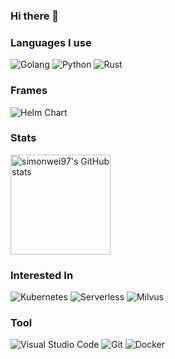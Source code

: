 

### Hi there 👋

### Languages I use

<p>
  <img alt="Golang" src="https://img.shields.io/badge/-Go-00ADD8?style=flat-square&logo=go&logoColor=white" />
  <img alt="Python" src="https://img.shields.io/badge/-Python-3776AB?style=flat-square&logo=Python&logoColor=white" />
  <img alt="Rust" src="https://img.shields.io/badge/-Rust-000000?style=flat-square&logo=Rust&logoColor=white" />
</p>

### Frames

<p>
  <img alt="Helm Chart" src="https://img.shields.io/badge/-Helm-0F1689?style=flat-square&logo=Helm&logoColor=white" />
</p>

### Stats

<p>
  <img height="160" alt="simonwei97's GitHub stats" src="https://github-readme-stats.vercel.app/api?username=simonwei97&show_icons=true&theme=algolia" />
<!--   <img height="160" alt="Top Langs" src="https://github-readme-stats.vercel.app/api/top-langs?username=simonwei97&show_icons=true&theme=algolia&layout=compact" /> -->
</p>

### Interested In

<p>
  <img alt="Kubernetes" src="https://img.shields.io/badge/Kubernetes-326CE5?style=flat-square&logo=Kubernetes&logoColor=white" />
  <img alt="Serverless" src="https://img.shields.io/badge/-Serverless-FD5750?style=flat-square&logo=Serverless&logoColor=white" />
  <img alt="Milvus" src="https://img.shields.io/badge/-Milvus-00A1EA?style=flat-square&logo=Milvus&logoColor=white" />
</p>

### Tool

<p>
  <img alt="Visual Studio Code" src="https://img.shields.io/badge/-Visual Studio Code-007ACC?style=flat-square&logo=Visual%20Studio%20Code&logoColor=white" />
  <img alt="Git" src="https://img.shields.io/badge/-Git-F05032?style=flat-square&logo=Git&logoColor=white" />
  <img alt="Docker" src="https://img.shields.io/badge/-Docker-002C66?style=flat-square&logo=Docker&logoColor=white" />
</p>
